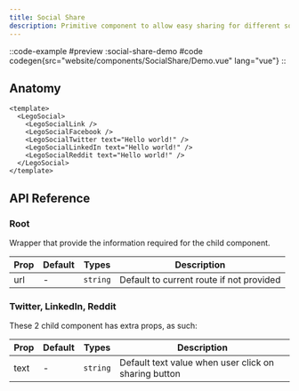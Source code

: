 ```yaml
---
title: Social Share
description: Primitive component to allow easy sharing for different social media providers.
---
```


::code-example
#preview
:social-share-demo
#code
codegen{src="website/components/SocialShare/Demo.vue" lang="vue"}
::

## Anatomy

```vue
<template>
  <LegoSocial>
    <LegoSocialLink />
    <LegoSocialFacebook />
    <LegoSocialTwitter text="Hello world!" />
    <LegoSocialLinkedIn text="Hello world!" />
    <LegoSocialReddit text="Hello world!" />
  </LegoSocial>
</template>
```

## API Reference

### Root

Wrapper that provide the information required for the child component.

| Prop | Default | Types    | Description                              |
| ---- | ------- | -------- | ---------------------------------------- |
| url  | -       | `string` | Default to current route if not provided |

### Twitter, LinkedIn, Reddit

These 2 child component has extra props, as such:

| Prop | Default | Types    | Description                                          |
| ---- | ------- | -------- | ---------------------------------------------------- |
| text | -       | `string` | Default text value when user click on sharing button |
